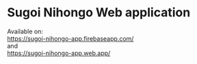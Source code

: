 # Sugoi Nihongo Web application

Available on:  
https://sugoi-nihongo-app.firebaseapp.com/  
and  
https://sugoi-nihongo-app.web.app/